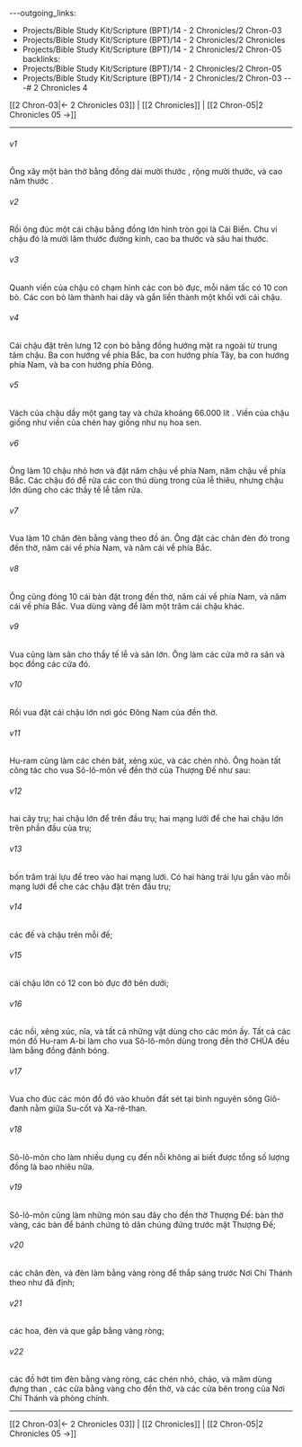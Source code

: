 ---outgoing_links:
  - Projects/Bible Study Kit/Scripture (BPT)/14 - 2 Chronicles/2 Chron-03
  - Projects/Bible Study Kit/Scripture (BPT)/14 - 2 Chronicles/2 Chronicles
  - Projects/Bible Study Kit/Scripture (BPT)/14 - 2 Chronicles/2 Chron-05
backlinks:
  - Projects/Bible Study Kit/Scripture (BPT)/14 - 2 Chronicles/2 Chron-05
  - Projects/Bible Study Kit/Scripture (BPT)/14 - 2 Chronicles/2 Chron-03
---# 2 Chronicles 4

[[2 Chron-03|← 2 Chronicles 03]] | [[2 Chronicles]] | [[2 Chron-05|2 Chronicles 05 →]]
***



###### v1 
Ông xây một bàn thờ bằng đồng dài mười thước , rộng mười thước, và cao năm thước . 

###### v2 
Rồi ông đúc một cái chậu bằng đồng lớn hình tròn gọi là Cái Biển. Chu vi chậu đó là mười lăm thước đường kính, cao ba thước và sâu hai thước. 

###### v3 
Quanh viền của chậu có chạm hình các con bò đực, mỗi năm tấc có 10 con bò. Các con bò làm thành hai dãy và gắn liền thành một khối với cái chậu. 

###### v4 
Cái chậu đặt trên lưng 12 con bò bằng đồng hướng mặt ra ngoài từ trung tâm chậu. Ba con hướng về phía Bắc, ba con hướng phía Tây, ba con hướng phía Nam, và ba con hướng phía Đông. 

###### v5 
Vách của chậu dầy một gang tay và chứa khoảng 66.000 lít . Viền của chậu giống như viền của chén hay giống như nụ hoa sen. 

###### v6 
Ông làm 10 chậu nhỏ hơn và đặt năm chậu về phía Nam, năm chậu về phía Bắc. Các chậu đó để rửa các con thú dùng trong của lễ thiêu, nhưng chậu lớn dùng cho các thầy tế lễ tắm rửa. 

###### v7 
Vua làm 10 chân đèn bằng vàng theo đồ án. Ông đặt các chân đèn đó trong đền thờ, năm cái về phía Nam, và năm cái về phía Bắc. 

###### v8 
Ông cũng đóng 10 cái bàn đặt trong đền thờ, năm cái về phía Nam, và năm cái về phía Bắc. Vua dùng vàng để làm một trăm cái chậu khác. 

###### v9 
Vua cũng làm sân cho thầy tế lễ và sân lớn. Ông làm các cửa mở ra sân và bọc đồng các cửa đó. 

###### v10 
Rồi vua đặt cái chậu lớn nơi góc Đông Nam của đền thờ. 

###### v11 
Hu-ram cũng làm các chén bát, xẻng xúc, và các chén nhỏ. Ông hoàn tất công tác cho vua Sô-lô-môn về đền thờ của Thượng Đế như sau: 

###### v12 
hai cây trụ; hai chậu lớn để trên đầu trụ; hai mạng lưới để che hai chậu lớn trên phần đầu của trụ; 

###### v13 
bốn trăm trái lựu để treo vào hai mạng lưới. Có hai hàng trái lựu gắn vào mỗi mạng lưới để che các chậu đặt trên đầu trụ; 

###### v14 
các đế và chậu trên mỗi đế; 

###### v15 
cái chậu lớn có 12 con bò đực đỡ bên dưới; 

###### v16 
các nồi, xẻng xúc, nĩa, và tất cả những vật dùng cho các món ấy. Tất cả các món đồ Hu-ram A-bi làm cho vua Sô-lô-môn dùng trong đền thờ CHÚA đều làm bằng đồng đánh bóng. 

###### v17 
Vua cho đúc các món đồ đó vào khuôn đất sét tại bình nguyên sông Giô-đanh nằm giữa Su-cốt và Xa-rê-than. 

###### v18 
Sô-lô-môn cho làm nhiều dụng cụ đến nỗi không ai biết được tổng số lượng đồng là bao nhiêu nữa. 

###### v19 
Sô-lô-môn cũng làm những món sau đây cho đền thờ Thượng Đế: bàn thờ vàng, các bàn để bánh chứng tỏ dân chúng đứng trước mặt Thượng Đế; 

###### v20 
các chân đèn, và đèn làm bằng vàng ròng để thắp sáng trước Nơi Chí Thánh theo như đã định; 

###### v21 
các hoa, đèn và que gắp bằng vàng ròng; 

###### v22 
các đồ hớt tim đèn bằng vàng ròng, các chén nhỏ, chảo, và mâm dùng đựng than , các cửa bằng vàng cho đền thờ, và các cửa bên trong của Nơi Chí Thánh và phòng chính.

***
[[2 Chron-03|← 2 Chronicles 03]] | [[2 Chronicles]] | [[2 Chron-05|2 Chronicles 05 →]]
